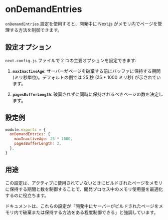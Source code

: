 # onDemandEntries

`onDemandEntries` 設定を使用すると、開発中に Next.js がメモリ内でページを管理する方法を制御できます。

## 設定オプション

`next.config.js` ファイルで 2 つの主要オプションを設定できます:

1. **`maxInactiveAge`**: サーバーがページを破棄する前にバッファに保持する期間 (ミリ秒単位)。デフォルトの例では 25 秒 (25 * 1000 ミリ秒) が示されています。

2. **`pagesBufferLength`**: 破棄されずに同時に保持されるべきページの数を決定します。

## 設定例

```javascript
module.exports = {
  onDemandEntries: {
    maxInactiveAge: 25 * 1000,
    pagesBufferLength: 2,
  },
}
```

## 用途

この設定は、アクティブに使用されていないときにビルドされたページをメモリに保持する期間と数を制御することで、開発プロセス中のメモリ使用量を最適化するのに役立ちます。

ドキュメントは、これらの設定が「開発中にサーバーがビルドされたページをメモリ内で破棄または保持する方法をある程度制御できる」と強調しています。
